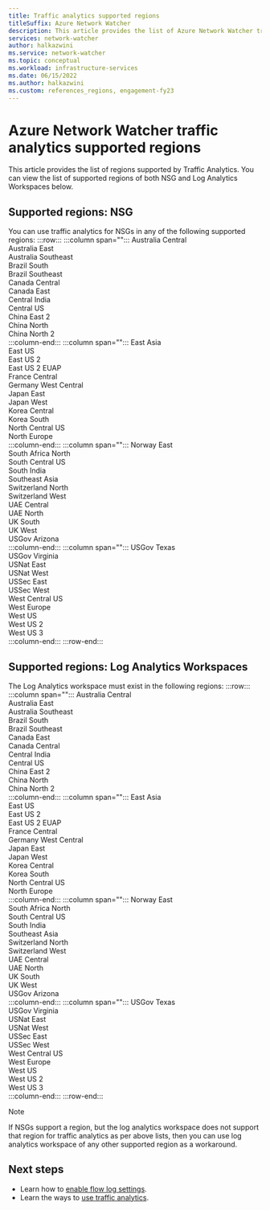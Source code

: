 ```yaml
---
title: Traffic analytics supported regions
titleSuffix: Azure Network Watcher
description: This article provides the list of Azure Network Watcher traffic analytics supported regions.
services: network-watcher
author: halkazwini
ms.service: network-watcher
ms.topic: conceptual
ms.workload: infrastructure-services
ms.date: 06/15/2022
ms.author: halkazwini
ms.custom: references_regions, engagement-fy23
---
```


# Azure Network Watcher traffic analytics supported regions

This article provides the list of regions supported by Traffic Analytics. You can view the list of supported regions of both NSG and Log Analytics Workspaces below.

## Supported regions: NSG 

You can use traffic analytics for NSGs in any of the following supported regions:
:::row:::
   :::column span="":::
      Australia Central  
      Australia East  
      Australia Southeast  
      Brazil South  
      Brazil Southeast  
      Canada Central  
      Canada East  
      Central India  
      Central US  
      China East 2  
      China North   
      China North 2 	  
   :::column-end:::
   :::column span="":::
      East Asia  
      East US  
      East US 2  
      East US 2 EUAP  
      France Central  
      Germany West Central  
      Japan East  
      Japan West  
      Korea Central  
      Korea South  
      North Central US  
      North Europe   
   :::column-end:::
   :::column span="":::
      Norway East  
      South Africa North  
      South Central US  
      South India  
      Southeast Asia  
      Switzerland North  
      Switzerland West  
      UAE Central  
      UAE North  
      UK South  
      UK West  
      USGov Arizona  
   :::column-end:::
   :::column span="":::
      USGov Texas  
      USGov Virginia  
      USNat East  
      USNat West  
      USSec East  
      USSec West  
      West Central US  
      West Europe  
      West US  
      West US 2  
      West US 3  
   :::column-end:::
:::row-end:::

## Supported regions: Log Analytics Workspaces

The Log Analytics workspace must exist in the following regions:
:::row:::
   :::column span="":::
      Australia Central  
      Australia East  
      Australia Southeast  
      Brazil South  
      Brazil Southeast  
      Canada East  
      Canada Central  
      Central India  
      Central US  
      China East 2  
      China North  
      China North 2  
   :::column-end:::
   :::column span="":::
      East Asia  
      East US  
      East US 2  
      East US 2 EUAP  
      France Central  
      Germany West Central  
      Japan East  
      Japan West  
      Korea Central   
      Korea South  
      North Central US  
      North Europe  
   :::column-end:::
   :::column span="":::
      Norway East  
      South Africa North  
      South Central US  
      South India  
      Southeast Asia  
      Switzerland North  
      Switzerland West  
      UAE Central  
      UAE North  
      UK South  
      UK West  
      USGov Arizona  
   :::column-end:::
   :::column span="":::
      USGov Texas  
      USGov Virginia  
      USNat East  
      USNat West   
      USSec East  
      USSec West  
      West Central US  
      West Europe  
      West US  
      West US 2  
      West US 3  
   :::column-end:::
:::row-end:::

> [!NOTE]
> If NSGs support a region, but the log analytics workspace does not support that region for traffic analytics as per above lists, then you can use log analytics workspace of any other supported region as a workaround.

## Next steps

- Learn how to [enable flow log settings](enable-network-watcher-flow-log-settings.md).
- Learn the ways to [use traffic analytics](usage-scenarios-traffic-analytics.md).
